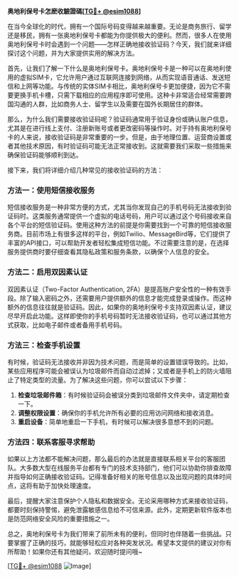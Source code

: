 **奥地利保号卡怎麽收驗證碼[[TG💪+ @esim1088](https://t.me/s/esim1088)]**

在当今全球化的时代，拥有一个国际号码变得越来越重要。无论是商务旅行、留学还是移民，拥有一张奥地利保号卡都能为你提供极大的便利。然而，很多人在使用奥地利保号卡时会遇到一个问题——怎样正确地接收验证码？今天，我们就来详细探讨这个问题，并为大家提供实用的解决方法。

首先，让我们了解一下什么是奥地利保号卡。奥地利保号卡是一种可以在奥地利使用的虚拟SIM卡，它允许用户通过互联网连接到网络，从而实现语音通话、发送短信和上网等功能。与传统的实体SIM卡相比，奥地利保号卡更加便捷，因为它不需要更换手机卡槽，只需下载相应的应用程序即可使用。这种卡非常适合经常需要跨国沟通的人群，比如商务人士、留学生以及需要在国外长期居住的群体。

那么，为什么我们需要接收验证码呢？验证码通常用于验证身份或确认账户信息，尤其是在进行线上支付、注册新账号或者更改密码等操作时。对于持有奥地利保号卡的人来说，接收验证码是非常重要的一步。但是，由于地理位置、运营商设置或者其他技术原因，有时验证码可能无法正常接收到。这就需要我们采取一些措施来确保验证码能够顺利到达。

接下来，我们将详细介绍几种常见的接收验证码的方法：

### 方法一：使用短信接收服务

短信接收服务是一种非常方便的方式，尤其当你发现自己的手机号码无法接收到验证码时。这类服务通常提供一个虚拟的电话号码，用户可以通过这个号码接收来自各个平台的短信验证码。使用这种方法的前提是你需要找到一个可靠的短信接收服务商。目前市场上有很多这样的平台，例如Twilio、MessageBird等，它们提供了丰富的API接口，可以帮助开发者轻松集成短信功能。不过需要注意的是，在选择服务提供商时要仔细查看其隐私政策和服务条款，以确保个人信息的安全。

### 方法二：启用双因素认证

双因素认证（Two-Factor Authentication, 2FA）是提高账户安全性的一种有效手段。除了输入密码之外，还需要用户提供额外的信息才能完成登录或操作。而这种额外的信息往往就是验证码。因此，如果你的奥地利保号卡支持双因素认证，建议尽早开启此功能。这样即使你的手机号码暂时无法接收验证码，也可以通过其他方式获取，比如电子邮件或者备用手机号码。

### 方法三：检查手机设置

有时候，验证码无法接收并非因为技术问题，而是简单的设置错误导致的。比如，某些应用程序可能会被误认为垃圾邮件而自动过滤掉；又或者是手机上的防火墙阻止了特定类型的流量。为了解决这些问题，你可以尝试以下步骤：

1. **检查垃圾邮件箱**：有时候验证码会被误分类到垃圾邮件文件夹中，请定期检查一下。
2. **调整权限设置**：确保你的手机允许所有必要的应用访问网络和接收消息。
3. **重启设备**：简单地重启一下手机，有时候可以解决很多意想不到的问题。

### 方法四：联系客服寻求帮助

如果以上方法都不能解决问题，那么最后的办法就是直接联系相关平台的客服团队。大多数大型在线服务平台都有专门的技术支持部门，他们可以协助你排查故障并指导如何正确接收验证码。记得准备好相关的账号信息以及出现问题的具体时间点，这将有助于加快处理速度。

最后，提醒大家注意保护个人隐私和数据安全。无论采用哪种方式来接收验证码，都要时刻保持警惕，避免泄露敏感信息给不可信来源。此外，定期更新软件版本也是防范网络安全风险的重要措施之一。

总之，奥地利保号卡为我们带来了前所未有的便利，但同时也伴随着一些挑战。只要掌握了正确的技巧，就能够轻松应对各种突发状况。希望本文提供的建议对你有所帮助！如果你还有其他疑问，欢迎随时提问哦~

[[TG💪+ @esim1088](https://t.me/s/esim1088) ![Image](https://i.postimg.cc/4NQfJmqS/Snipaste-2025-05-13-00-14-12.png)]